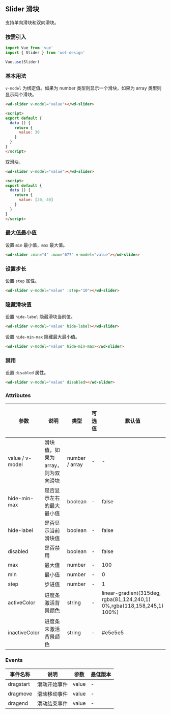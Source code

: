 ## Slider 滑块

支持单向滑块和双向滑块。

### 按需引入

```javascript
import Vue from 'vue'
import { Slider } from 'wot-design'

Vue.use(Slider)
```

### 基本用法

`v-model` 为绑定值。如果为 number 类型则显示一个滑块，如果为 array 类型则显示两个滑块。

```html
<wd-slider v-model="value"></wd-slider>

<script>
export default {
  data () {
    return {
      value: 30
    }
  }
}
</script>
```

双滑块。

```html
<wd-slider v-model="value"></wd-slider>

<script>
export default {
  data () {
    return {
      value: [20, 40]
    }
  }
}
</script>
```

### 最大值最小值

设置 `min` 最小值，`max` 最大值。

```html
<wd-slider :min="4" :max="677" v-model="value"></wd-slider>
```

### 设置步长

设置 `step` 属性。

```html
<wd-slider v-model="value" :step="10"></wd-slider>
```

### 隐藏滑块值

设置 `hide-label` 隐藏滑块当前值。

```html
<wd-slider v-model="value" hide-label></wd-slider>
```

设置 `hide-min-max` 隐藏最大最小值。

```html
<wd-slider v-model="value" hide-min-max></wd-slider>
```

### 禁用

设置 `disabled` 属性。

```html
<wd-slider v-model="value" disabled></wd-slider>
```

### Attributes
| 参数 | 说明 | 类型 | 可选值 | 默认值 | 最低版本 |
|-----|------|-----|-------|-------|---------|
| value / v-model | 滑块值，如果为array，则为双向滑块 | number / array | - | - | - |
| hide-min-max | 是否显示左右的最大最小值 | boolean | - | false | - |
| hide-label | 是否显示当前滑块值 | boolean | - | false | - |
| disabled | 是否禁用 | boolean | - | false | - |
| max | 最大值 | number | - | 100 | - |
| min | 最小值 | number | - | 0 | - |
| step | 步进值 | number | - | 1 | - |
| activeColor | 进度条激活背景颜色 | string | - | linear-gradient(315deg, rgba(81,124,240,1) 0%,rgba(118,158,245,1) 100%) | - |
| inactiveColor | 进度条未激活背景颜色 | string | - | #e5e5e5 | - |

### Events

| 事件名称 | 说明 | 参数 | 最低版本 |
|---------|-----|-----|---------|
| dragstart | 滑动开始事件 | value | - |
| dragmove | 滑动移动事件 | value | - |
| dragend | 滑动结束事件 | value | - |
